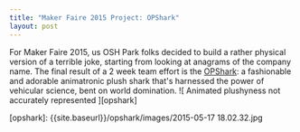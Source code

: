 ```yaml
---
title: "Maker Faire 2015 Project: OPShark"
layout: post
---
```


For Maker Faire 2015, us OSH Park folks decided to build a rather physical version of a terrible joke, starting from looking at anagrams of the company name. The final result of a 2 week team effort is the [OPShark]({{site.baseurl}}/opshark/): a fashionable and adorable animatronic plush shark that's harnessed the power of vehicular science, bent on world domination. 
![ Animated plushyness not accurately represented ][opshark]


[opshark]: {{site.baseurl}}/opshark/images/2015-05-17 18.02.32.jpg